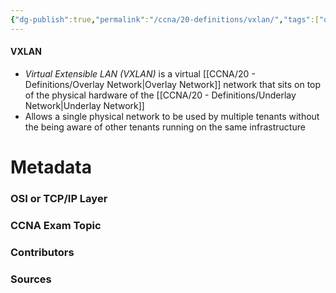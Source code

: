 ```yaml
---
{"dg-publish":true,"permalink":"/ccna/20-definitions/vxlan/","tags":["defs_ccna"],"created":"2023-11-05T10:55:11.000-08:00","updated":"2023-11-07T17:01:02.000-08:00"}
---
```


#### VXLAN
- *Virtual Extensible LAN (VXLAN)* is a virtual [[CCNA/20 - Definitions/Overlay Network\|Overlay Network]] network that sits on top of the physical hardware of the [[CCNA/20 - Definitions/Underlay Network\|Underlay Network]]
- Allows a single physical network to be used by multiple tenants without the being aware of other tenants running on the same infrastructure






# Metadata
### OSI or TCP/IP Layer

### CCNA Exam Topic

### Contributors

### Sources
